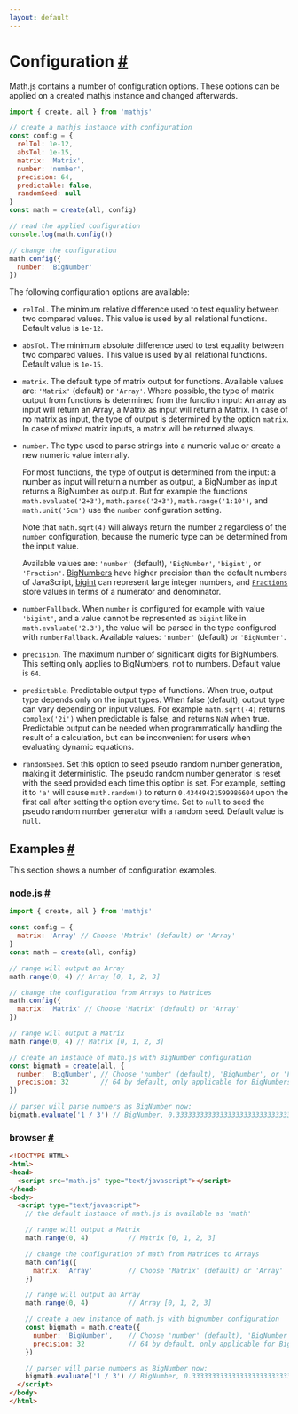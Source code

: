 ```yaml
---
layout: default
---
```


<h1 id="configuration">Configuration <a href="#configuration" title="Permalink">#</a></h1>

Math.js contains a number of configuration options.
These options can be applied on a created mathjs instance and changed afterwards.

```js
import { create, all } from 'mathjs'

// create a mathjs instance with configuration
const config = {
  relTol: 1e-12,
  absTol: 1e-15,
  matrix: 'Matrix',
  number: 'number',
  precision: 64,
  predictable: false,
  randomSeed: null
}
const math = create(all, config)

// read the applied configuration
console.log(math.config())

// change the configuration
math.config({
  number: 'BigNumber'
})
```

The following configuration options are available:

- `relTol`. The minimum relative difference used to test equality between two
  compared values. This value is used by all relational functions.
  Default value is `1e-12`.

- `absTol`. The minimum absolute difference used to test equality between two
  compared values. This value is used by all relational functions.
  Default value is `1e-15`.

- `matrix`. The default type of matrix output for functions.
  Available values are: `'Matrix'` (default) or `'Array'`.
  Where possible, the type of matrix output from functions is determined from
  the function input: An array as input will return an Array, a Matrix as input
  will return a Matrix. In case of no matrix as input, the type of output is
  determined by the option `matrix`. In case of mixed matrix
  inputs, a matrix will be returned always.

- `number`. The type used to parse strings into a numeric value or create a new
  numeric value internally.

  For most functions, the type of output is determined from the input: 
  a number as input will return a number as output, a BigNumber as input 
  returns a BigNumber as output. But for example the functions 
  `math.evaluate('2+3')`, `math.parse('2+3')`, `math.range('1:10')`, 
  and `math.unit('5cm')` use the `number` configuration setting. 

  Note that `math.sqrt(4)` will always return the number `2` regardless of 
  the `number` configuration, because the numeric type can be determined from 
  the input value.

  Available values are: `'number'` (default), `'BigNumber'`, `'bigint'`, or `'Fraction'`.
  [BigNumbers](../datatypes/bignumbers.js) have higher precision than the default numbers of JavaScript, 
  [bigint](../datatypes/bigints.html) can represent large integer numbers, 
  and [`Fractions`](../datatypes/fractions.js) store values in terms of a numerator and 
  denominator.

- `numberFallback`. When `number` is configured for example with value `'bigint'`,
  and a value cannot be represented as `bigint` like in `math.evaluate('2.3')`, 
  the value will be parsed in the type configured with `numberFallback`. 
  Available values: `'number'` (default) or `'BigNumber'`.

- `precision`. The maximum number of significant digits for BigNumbers.
  This setting only applies to BigNumbers, not to numbers.
  Default value is `64`.

- `predictable`. Predictable output type of functions. When true, output type
  depends only on the input types. When false (default), output type can vary
  depending on input values. For example `math.sqrt(-4)` returns `complex('2i')` when
  predictable is false, and returns `NaN` when true.
  Predictable output can be needed when programmatically handling the result of
  a calculation, but can be inconvenient for users when evaluating dynamic
  equations.

- `randomSeed`. Set this option to seed pseudo random number generation, making it deterministic. The pseudo random number generator is reset with the seed provided each time this option is set. For example, setting it to `'a'` will cause `math.random()` to return `0.43449421599986604` upon the first call after setting the option every time. Set to `null` to seed the pseudo random number generator with a random seed. Default value is `null`.


<h2 id="examples">Examples <a href="#examples" title="Permalink">#</a></h2>

This section shows a number of configuration examples.

<h3 id="nodejs">node.js <a href="#nodejs" title="Permalink">#</a></h3>

```js
import { create, all } from 'mathjs'

const config = {
  matrix: 'Array' // Choose 'Matrix' (default) or 'Array'
}
const math = create(all, config)

// range will output an Array
math.range(0, 4) // Array [0, 1, 2, 3]

// change the configuration from Arrays to Matrices
math.config({
  matrix: 'Matrix' // Choose 'Matrix' (default) or 'Array'
})

// range will output a Matrix
math.range(0, 4) // Matrix [0, 1, 2, 3]

// create an instance of math.js with BigNumber configuration
const bigmath = create(all, {
  number: 'BigNumber', // Choose 'number' (default), 'BigNumber', or 'Fraction'
  precision: 32        // 64 by default, only applicable for BigNumbers
})

// parser will parse numbers as BigNumber now:
bigmath.evaluate('1 / 3') // BigNumber, 0.33333333333333333333333333333333
```

<h3 id="browser">browser <a href="#browser" title="Permalink">#</a></h3>


```html
<!DOCTYPE HTML>
<html>
<head>
  <script src="math.js" type="text/javascript"></script>
</head>
<body>
  <script type="text/javascript">
    // the default instance of math.js is available as 'math'

    // range will output a Matrix
    math.range(0, 4)          // Matrix [0, 1, 2, 3]

    // change the configuration of math from Matrices to Arrays
    math.config({
      matrix: 'Array'         // Choose 'Matrix' (default) or 'Array'
    })

    // range will output an Array
    math.range(0, 4)          // Array [0, 1, 2, 3]

    // create a new instance of math.js with bignumber configuration
    const bigmath = math.create({
      number: 'BigNumber',    // Choose 'number' (default), 'BigNumber', or 'Fraction'
      precision: 32           // 64 by default, only applicable for BigNumbers
    })

    // parser will parse numbers as BigNumber now:
    bigmath.evaluate('1 / 3') // BigNumber, 0.33333333333333333333333333333333
  </script>
</body>
</html>
```
